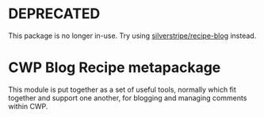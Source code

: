 # DEPRECATED

This package is no longer in-use. Try using [silverstripe/recipe-blog](https://github.com/silverstripe/recipe-blog) instead.

# CWP Blog Recipe metapackage

This module is put together as a set of useful tools, normally which fit together and support one another, for
blogging and managing comments within CWP.
